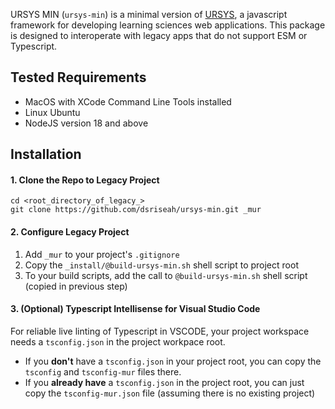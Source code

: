 URSYS MIN (`ursys-min`) is a minimal version of [URSYS](https://github.com/dsriseah/ursys), a javascript framework for developing learning sciences web applications.
This package is designed to interoperate with legacy apps that do not support ESM or Typescript.

## Tested Requirements

- MacOS with XCode Command Line Tools installed
- Linux Ubuntu
- NodeJS version 18 and above

## Installation

#### 1. Clone the Repo to Legacy Project
```
cd <root_directory_of_legacy_>
git clone https://github.com/dsriseah/ursys-min.git _mur
```

#### 2. Configure Legacy Project

1. Add `_mur` to your project's `.gitignore`
2. Copy the `_install/@build-ursys-min.sh` shell script to project root
3. To your build scripts, add the call to `@build-ursys-min.sh` shell script (copied in previous step)

#### 3. (Optional) Typescript Intellisense for Visual Studio Code

For reliable live linting of Typescript in VSCODE, your project workspace needs a `tsconfig.json` in the project workpace root. 

- If you **don't** have a `tsconfig.json` in your project root, you can copy the `tsconfig` and `tsconfig-mur` files there. 
- If you **already have** a `tsconfig.json` in the project root, you can just copy the `tsconfig-mur.json` file (assuming there is no existing project)

